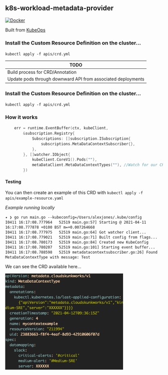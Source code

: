 ## k8s-workload-metadata-provider

[![Docker](https://github.com/AlexsJones/k8s-workload-metadata-provider/actions/workflows/docker-publish.yml/badge.svg)](https://github.com/AlexsJones/k8s-workload-metadata-provider/actions/workflows/docker-publish.yml)

Built from [KubeOps](https://github.com/AlexsJones/KubeOps)

### Install the Custom Resource Definition on the cluster...

`kubectl apply -f apis/crd.yml`

| TODO                                                         |
|--------------------------------------------------------------|
| Build process for CRD/Annotation                             |
| Update pods through downward API from associated deployments |


### Install the Custom Resource Definition on the cluster...

`kubectl apply -f apis/crd.yml`

### How it works

```go
	err = runtime.EventBuffer(ctx, kubeClient,
		&subscription.Registry{
			Subscriptions: []subscription.ISubscription{
				subscriptions.MetaDataContextSubscriber{},
			},
		}, []watcher.IObject{
			kubeClient.CoreV1().Pods(""),
			metaDataClient.MetaDataContextTypes(""), //Watch for our CRD
		})
```

#### Testing

You can then create an example of this CRD with `kubectl apply -f apis/example-resource.yaml`

_Example running locally_

```
✦ ❯ go run main.go --kubeconfig=/Users/alexjones/.kube/config
I0411 16:17:08.777964   52519 main.go:57] Starting @ 2021-04-11 16:17:08.777878 +0100 BST m=+0.007264668
I0411 16:17:08.777975   52519 main.go:64] Got watcher client...
I0411 16:17:08.779021   52519 main.go:71] Built config from flags...
I0411 16:17:08.780173   52519 main.go:84] Created new KubeConfig
I0411 16:17:08.780207   52519 main.go:101] Starting event buffer...
I0411 16:17:08.788598   52519 metadatacontextsubscriber.go:26] Found MetaDataContextType with message: Test
```

We can see the CRD available here...

![image](image/crd.png)

